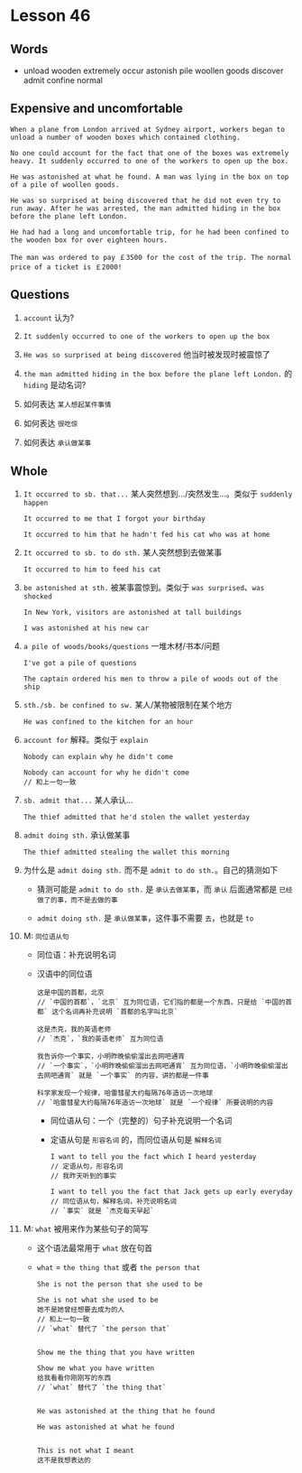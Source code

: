 # Lesson 46

## Words

- unload wooden extremely occur astonish pile woollen goods discover admit confine normal

## Expensive and uncomfortable

```
When a plane from London arrived at Sydney airport, workers began to unload a number of wooden boxes which contained clothing.

No one could account for the fact that one of the boxes was extremely heavy. It suddenly occurred to one of the workers to open up the box.

He was astonished at what he found. A man was lying in the box on top of a pile of woollen goods.

He was so surprised at being discovered that he did not even try to run away. After he was arrested, the man admitted hiding in the box before the plane left London.

He had had a long and uncomfortable trip, for he had been confined to the wooden box for over eighteen hours.

The man was ordered to pay ￡3500 for the cost of the trip. The normal price of a ticket is ￡2000!
```

## Questions

1. `account` 认为?

2. `It suddenly occurred to one of the workers to open up the box`

3. `He was so surprised at being discovered` 他当时被发现时被震惊了

4. `the man admitted hiding in the box before the plane left London.` 的 `hiding` 是动名词?

5. 如何表达 `某人想起某件事情`

6. 如何表达 `很吃惊`

7. 如何表达 `承认做某事`

## Whole

1. `It occurred to sb. that...` 某人突然想到.../突然发生...。类似于 `suddenly happen`

   ```
   It occurred to me that I forgot your birthday

   It occurred to him that he hadn't fed his cat who was at home
   ```

2. `It occurred to sb. to do sth.` 某人突然想到去做某事

   ```
   It occurred to him to feed his cat
   ```

3. `be astonished at sth.` 被某事震惊到。类似于 `was surprised`、`was shocked`

   ```
   In New York, visitors are astonished at tall buildings

   I was astonished at his new car
   ```

4. `a pile of woods/books/questions` 一堆木材/书本/问题

   ```
   I've got a pile of questions

   The captain ordered his men to throw a pile of woods out of the ship
   ```

5. `sth./sb. be confined to sw.` 某人/某物被限制在某个地方

   ```
   He was confined to the kitchen for an hour
   ```

6. `account for` 解释。类似于 `explain`

   ```
   Nobody can explain why he didn't come

   Nobody can account for why he didn't come
   // 和上一句一致
   ```

7. `sb. admit that...` 某人承认...

   ```
   The thief admitted that he'd stolen the wallet yesterday
   ```

8. `admit doing sth.` 承认做某事

   ```
   The thief admitted stealing the wallet this morning
   ```

9. 为什么是 `admit doing sth.` 而不是 `admit to do sth.`。自己的猜测如下

   - 猜测可能是 `admit to do sth.` 是 `承认去做某事`，而 `承认` 后面通常都是 `已经做了的事，而不是去做的事`

   - `admit doing sth.` 是 `承认做某事`，这件事不需要 `去`，也就是 `to`

10. M: `同位语从句`

    - 同位语：补充说明名词

    - 汉语中的同位语

      ```
      这是中国的首都，北京
      // `中国的首都`，`北京` 互为同位语，它们指的都是一个东西，只是给 `中国的首都` 这个名词再补充说明 `首都的名字叫北京`

      这是杰克，我的英语老师
      // `杰克`，`我的英语老师` 互为同位语

      我告诉你一个事实，小明昨晚偷偷溜出去网吧通宵
      // `一个事实`，`小明昨晚偷偷溜出去网吧通宵` 互为同位语，`小明昨晚偷偷溜出去网吧通宵` 就是 `一个事实` 的内容，讲的都是一件事

      科学家发现一个规律，哈雷彗星大约每隔76年造访一次地球
      // `哈雷彗星大约每隔76年造访一次地球` 就是 `一个规律` 所要说明的内容
      ```

      - 同位语从句：一个（完整的）句子补充说明一个名词

      - 定语从句是 `形容名词` 的，而同位语从句是 `解释名词`

        ```
        I want to tell you the fact which I heard yesterday
        // 定语从句，形容名词
        // 我昨天听到的事实

        I want to tell you the fact that Jack gets up early everyday
        // 同位语从句，解释名词，补充说明名词
        // `事实` 就是 `杰克每天早起`
        ```

11. M: `what` 被用来作为某些句子的简写

    - 这个语法最常用于 `what` 放在句首

    - `what` = `the thing that` 或者 `the person that`

      ```
      She is not the person that she used to be

      She is not what she used to be
      她不是她曾经想要去成为的人
      // 和上一句一致
      // `what` 替代了 `the person that`


      Show me the thing that you have written

      Show me what you have written
      给我看看你刚刚写的东西
      // `what` 替代了 `the thing that`


      He was astonished at the thing that he found

      He was astonished at what he found


      This is not what I meant
      这不是我想表达的
      ```
